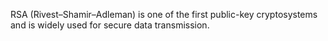 RSA (Rivest–Shamir–Adleman) is one of the first public-key cryptosystems and is widely used for secure data transmission.
